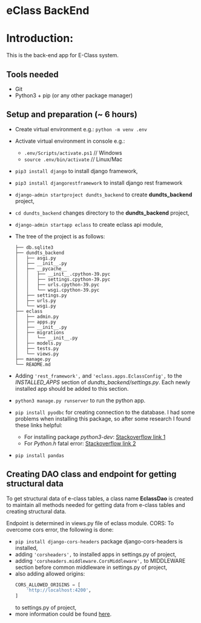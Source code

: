 # eClass BackEnd

# Introduction:
This is the back-end app for E-Class system.

## Tools needed
* Git
* Python3 + pip (or any other package manager)

## Setup and preparation (~ 6 hours)
* Create virtual environment e.g.: `python -m venv .env`
* Activate virtual environment in console e.g.:
    * `.env/Scripts/activate.ps1` // Windows
    * `source .env/bin/activate` // Linux/Mac
* `pip3 install django` to install django framework,
* `pip3 install djangorestframework` to install django rest framework
* `django-admin startproject dundts_backend` to create **dundts_backend** project,
* `cd dundts_backend` changes directory to the **dundts_backend** project,
* `django-admin startapp eclass` to create eclass api module,
* The tree of the project is as follows:

  ```shell
  ├── db.sqlite3
  ├── dundts_backend
  │   ├── asgi.py
  │   ├── __init__.py
  │   ├── __pycache__
  │   │   ├── __init__.cpython-39.pyc
  │   │   ├── settings.cpython-39.pyc
  │   │   ├── urls.cpython-39.pyc
  │   │   └── wsgi.cpython-39.pyc
  │   ├── settings.py
  │   ├── urls.py
  │   └── wsgi.py
  ├── eclass
  │   ├── admin.py
  │   ├── apps.py
  │   ├── __init__.py
  │   ├── migrations
  │   │   └── __init__.py
  │   ├── models.py
  │   ├── tests.py
  │   └── views.py
  ├── manage.py
  └── README.md
  ```
  
* Adding `'rest_framework',` and `'eclass.apps.EclassConfig',` to the *INSTALLED_APPS* section of *dundts_backend/settings.py*.
Each newly installed app should be added to this section.
* `python3 manage.py runserver` to run the python app.

* `pip install pyodbc`
for creating connection to the database.
I had some problems when installing this package, so after some research I found these links helpful:
  * For installing package *python3-dev*: [Stackoverflow link 1](https://stackoverflow.com/questions/52887357/problems-when-installing-python3-dev)
  * For *Python.h* fatal error: [Stackoverflow link 2](https://stackoverflow.com/questions/21530577/fatal-error-python-h-no-such-file-or-directory)
* `pip install pandas`

## Creating DAO class and endpoint for getting structural data
To get structural data of e-class tables, a class name **EclassDao** is created 
to maintain all methods needed for getting data from e-class tables and creating structural data.

Endpoint is determined in views.py file of eclass module.
CORS: To overcome cors error, the following is done:
* `pip install django-cors-headers` package django-cors-headers is installed,
* adding `'corsheaders',` to installed apps in settings.py of project,
* adding `'corsheaders.middleware.CorsMiddleware',` to MIDDLEWARE section before common middleware in settings.py of project,
* also adding allowed origins:
  ```python
  CORS_ALLOWED_ORIGINS = [
      'http://localhost:4200',
  ]
  ```
  to settings.py of project,
* more information could be found [here](https://stackoverflow.com/questions/35760943/how-can-i-enable-cors-on-django-rest-framework).
